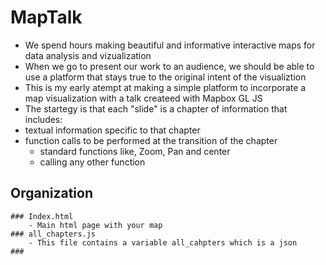 # MapTalk

- We spend hours making beautiful and informative interactive maps for data analysis and vizualization
- When we go to present our work to an audience, we should be able to use a platform that stays true to the original intent of the visualiztion
- This is my early atempt at making a simple platform to incorporate a map visualization with a talk createed with Mapbox GL JS
- The startegy is that each "slide" is a chapter of information that includes:
 - textual information specific to that chapter
 -  function calls to be performed at the transition of the chapter
    - standard functions like, Zoom, Pan and center
    - calling any other function


## Organization
	### Index.html
		- Main html page with your map
	### all_chapters.js
	    - This file contains a variable all_cahpters which is a json
	###  